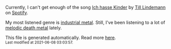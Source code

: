 
  Currently, I can't get enough of the song <a href="https://open.spotify.com/track/0gzVVWrYrWkJJyZKE4K3pK">Ich hasse Kinder</a> by <a href="https://open.spotify.com/artist/2a5G7JLmVJNjfFNg8rwLcP">Till Lindemann</a> on <a href="https://open.spotify.com/user/9qz2xtkur2fengfsdcq8dd907?si=kq2SVrUkSNe0z1NJjpt7kg">Spotify</a>.

  My most listened genre is <a href="https://duckduckgo.com/?q=industrial metal music">industrial metal</a>.
  Still, I've been listening to a lot of <a href="https://duckduckgo.com/?q=melodic death metal music">melodic death metal</a> lately.

  This file is generated automatically. Read more <a href="https://github.com/CodeF0x/CodeF0x/blob/master/IMPORTANT.md">here</a>.
  <br>
  <sub>Last modified at 2021-06-08 03:03:57.</sub>
  